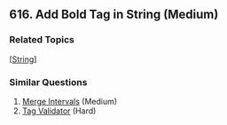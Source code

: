 <!--|This file generated by command(leetcode description); DO NOT EDIT.    |-->
<!--+----------------------------------------------------------------------+-->
<!--|@author    Openset <openset.wang@gmail.com>                           |-->
<!--|@link      https://github.com/openset                                 |-->
<!--|@home      https://github.com/openset/leetcode                        |-->
<!--+----------------------------------------------------------------------+-->

## 616. Add Bold Tag in String (Medium)



### Related Topics
  [[String](https://github.com/openset/leetcode/tree/master/tag/string/README.md)]

### Similar Questions
  1. [Merge Intervals](https://github.com/openset/leetcode/tree/master/problems/merge-intervals) (Medium)
  1. [Tag Validator](https://github.com/openset/leetcode/tree/master/problems/tag-validator) (Hard)
